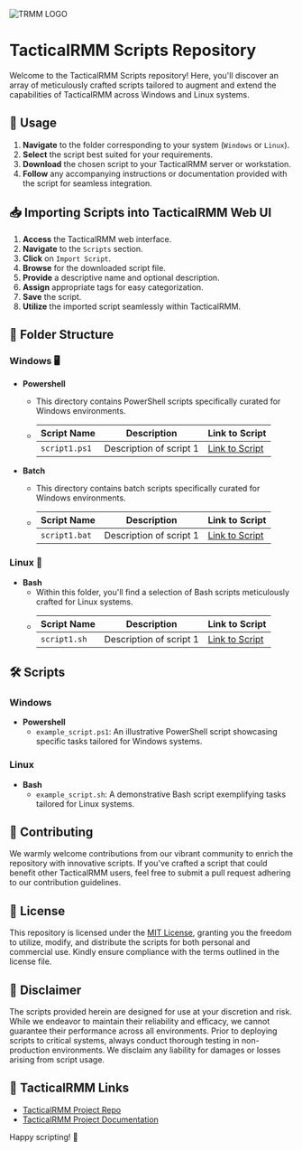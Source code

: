 ![TRMM LOGO](https://docs.tacticalrmm.com/images/onit.ico)

# TacticalRMM Scripts Repository

Welcome to the TacticalRMM Scripts repository! Here, you'll discover an array of meticulously crafted scripts tailored to augment and extend the capabilities of TacticalRMM across Windows and Linux systems.

## 🚀 Usage

1. **Navigate** to the folder corresponding to your system (`Windows` or `Linux`).
2. **Select** the script best suited for your requirements.
3. **Download** the chosen script to your TacticalRMM server or workstation.
4. **Follow** any accompanying instructions or documentation provided with the script for seamless integration.

## 📥 Importing Scripts into TacticalRMM Web UI

1. **Access** the TacticalRMM web interface.
2. **Navigate** to the `Scripts` section.
3. **Click** on `Import Script`.
4. **Browse** for the downloaded script file.
5. **Provide** a descriptive name and optional description.
6. **Assign** appropriate tags for easy categorization.
7. **Save** the script.
8. **Utilize** the imported script seamlessly within TacticalRMM.

## 📁 Folder Structure

### Windows 🖥️
- **Powershell**
    - This directory contains PowerShell scripts specifically curated for Windows environments.
    - | Script Name | Description | Link to Script |
        |-------------|-------------|-------------|
        | `script1.ps1` | Description of script 1 | [Link to Script](https://www.google.com) |

- **Batch**
    - This directory contains batch scripts specifically curated for Windows environments.
    - | Script Name | Description | Link to Script |
        |-------------|-------------|-------------|
        | `script1.bat` | Description of script 1 | [Link to Script](https://www.google.com) |

### Linux 🐧
- **Bash**
  - Within this folder, you'll find a selection of Bash scripts meticulously crafted for Linux systems.
  - | Script Name | Description | Link to Script |
      |-------------|-------------|-------------|
      | `script1.sh` | Description of script 1 | [Link to Script](https://www.google.com) |  

## 🛠️ Scripts

### Windows
- **Powershell**
  - `example_script.ps1`: An illustrative PowerShell script showcasing specific tasks tailored for Windows systems.

### Linux
- **Bash**
  - `example_script.sh`: A demonstrative Bash script exemplifying tasks tailored for Linux systems.


## 🌟 Contributing

We warmly welcome contributions from our vibrant community to enrich the repository with innovative scripts. If you've crafted a script that could benefit other TacticalRMM users, feel free to submit a pull request adhering to our contribution guidelines.

## 🔑 License

This repository is licensed under the [MIT License](LICENSE), granting you the freedom to utilize, modify, and distribute the scripts for both personal and commercial use. Kindly ensure compliance with the terms outlined in the license file.

## 🚨 Disclaimer

The scripts provided herein are designed for use at your discretion and risk. While we endeavor to maintain their reliability and efficacy, we cannot guarantee their performance across all environments. Prior to deploying scripts to critical systems, always conduct thorough testing in non-production environments. We disclaim any liability for damages or losses arising from script usage.

## 🔗 TacticalRMM Links

- [TacticalRMM Project Repo](https://github.com/amidaware/tacticalrmm)
- [TacticalRMM Project Documentation](https://docs.tacticalrmm.com/)

Happy scripting! 🌈
